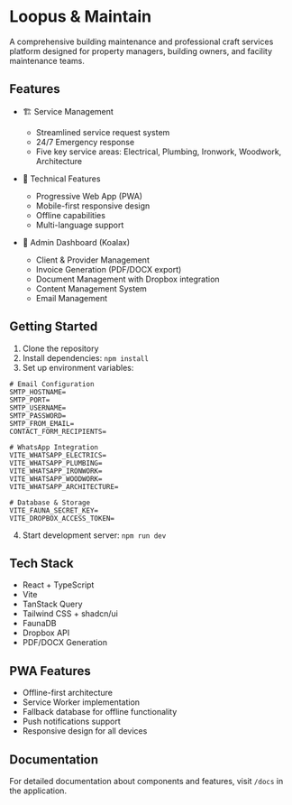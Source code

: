 # Loopus & Maintain

A comprehensive building maintenance and professional craft services platform designed for property managers, building owners, and facility maintenance teams.

## Features

- 🏗️ Service Management
  - Streamlined service request system
  - 24/7 Emergency response
  - Five key service areas: Electrical, Plumbing, Ironwork, Woodwork, Architecture

- 📱 Technical Features
  - Progressive Web App (PWA)
  - Mobile-first responsive design
  - Offline capabilities
  - Multi-language support

- 🔐 Admin Dashboard (Koalax)
  - Client & Provider Management
  - Invoice Generation (PDF/DOCX export)
  - Document Management with Dropbox integration
  - Content Management System
  - Email Management

## Getting Started

1. Clone the repository
2. Install dependencies: `npm install`
3. Set up environment variables:

```env
# Email Configuration
SMTP_HOSTNAME=
SMTP_PORT=
SMTP_USERNAME=
SMTP_PASSWORD=
SMTP_FROM_EMAIL=
CONTACT_FORM_RECIPIENTS=

# WhatsApp Integration
VITE_WHATSAPP_ELECTRICS=
VITE_WHATSAPP_PLUMBING=
VITE_WHATSAPP_IRONWORK=
VITE_WHATSAPP_WOODWORK=
VITE_WHATSAPP_ARCHITECTURE=

# Database & Storage
VITE_FAUNA_SECRET_KEY=
VITE_DROPBOX_ACCESS_TOKEN=
```

4. Start development server: `npm run dev`

## Tech Stack

- React + TypeScript
- Vite
- TanStack Query
- Tailwind CSS + shadcn/ui
- FaunaDB
- Dropbox API
- PDF/DOCX Generation

## PWA Features

- Offline-first architecture
- Service Worker implementation
- Fallback database for offline functionality
- Push notifications support
- Responsive design for all devices

## Documentation

For detailed documentation about components and features, visit `/docs` in the application.